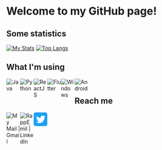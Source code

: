 # Welcome to my GitHub page!


## Some statistics

[![My Stats](https://github-readme-stats.vercel.app/api?username=rappos&theme=cobalt&count_private=true&show_icons=true&icon_color=f7810a)](https://github.com/anuraghazra/github-readme-stats)
[![Top Langs](https://github-readme-stats.vercel.app/api/top-langs/?username=rappos&theme=cobalt&layout=compact)](https://github.com/anuraghazra/github-readme-stats)


## What I'm using

<img align="left" src="https://camo.githubusercontent.com/e4401872e88c7253f40c1267936c9a5a81aa3692/68747470733a2f2f6564656e742e6769746875622e696f2f537570657254696e7949636f6e732f696d616765732f7376672f6a6176612e737667" alt="Java" width="36px">

<img align="left" src="https://camo.githubusercontent.com/cc1b5b07ad8a80491b42035775baedf76a3b836c/68747470733a2f2f6564656e742e6769746875622e696f2f537570657254696e7949636f6e732f696d616765732f7376672f707974686f6e2e737667" alt="Python" width="36px">

<img align="left" src="https://camo.githubusercontent.com/f81df8111223bbd67da1e3514bea41d5a63ff89a/68747470733a2f2f6564656e742e6769746875622e696f2f537570657254696e7949636f6e732f696d616765732f7376672f72656163742e737667" alt="ReactJS" width="36px">

<img align="left" src="https://camo.githubusercontent.com/8cbf492d2c1741f89f34b2bd11e6e09533eb0bbb/68747470733a2f2f6564656e742e6769746875622e696f2f537570657254696e7949636f6e732f696d616765732f7376672f666c75747465722e737667" alt="Flutter" width="36px">

<img align="left" src="https://camo.githubusercontent.com/3ab254946cc64e3bf0fc5d45f97ae3ecccdef5fa/68747470733a2f2f6564656e742e6769746875622e696f2f537570657254696e7949636f6e732f696d616765732f7376672f77696e646f77732e737667" alt="Windows" width="36px">

<img align="left" src="https://camo.githubusercontent.com/c0597ab29efc1917ce04f03182d2033741c288fd/68747470733a2f2f6564656e742e6769746875622e696f2f537570657254696e7949636f6e732f696d616765732f7376672f616e64726f69642e737667" alt="Android" width="36px">

</br>

## Reach me
[<img align="left" alt="My Mail | Gmail" width="36px" src="https://camo.githubusercontent.com/5bf17041186bbc591a286709593ee76baf2e4711/68747470733a2f2f6564656e742e6769746875622e696f2f537570657254696e7949636f6e732f696d616765732f7376672f676d61696c2e737667" />](mailto:emilemail4@gmail.com)

[<img align="left" alt="RappEmil | LinkedIn" width="36px" src="https://camo.githubusercontent.com/45e6bebceba49c2cf76b1b3770b1adbe24e6c454/68747470733a2f2f6564656e742e6769746875622e696f2f537570657254696e7949636f6e732f696d616765732f7376672f6c696e6b6564696e2e737667" />](https://www.linkedin.com/in/emil-rapp/)

[<img align="left" alt="RappEmil | Twitter" width="36px" src="https://raw.githubusercontent.com/edent/SuperTinyIcons/master/images/svg/twitter.svg" />](http://www.twitter.com/RappEmil)

